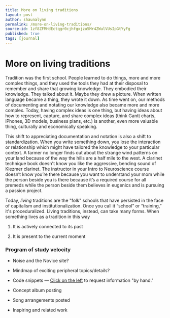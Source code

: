 ```yaml
---
title: More on living traditions
layout: post
author: shaunalynn
permalink: /more-on-living-traditions/
source-id: 1zf8ZFMHdEctqgr0cjhfgxjzu5Mr4ZWulVUsIpGtYyFg
published: true
tags: [journal]
---
```


# More on living traditions

Tradition was the first school. People learned to do things, more and more complex things, and they used the tools they had at their disposal to remember and share that growing knowledge. They embodied their knowledge. They talked about it. Maybe they drew a picture. When written language became a thing, they wrote it down. As time went on, our methods of documenting and notating our knowledge also became more and more complex. Today, having complex ideas is one thing, but having ideas about how to represent, capture, and share complex ideas (think Gantt charts, iPhones, 3D models, business plans, etc.) is another, even more valuable thing, culturally and economically speaking. 

This shift to appreciating documentation and notation is also a shift to standardization. When you write something down, you lose the interaction or relationship which might have tailored the knowledge to your particular context. A farmer no longer finds out about the strange wind patterns on your land because of the way the hills are a half mile to the west. A clarinet technique book doesn't know you like the aggressive, bending sound of Klezmer clarinet. The instructor in your Intro to Neuroscience course doesn’t know you’re there because you want to understand your mom while the person beside you is there because it’s a required course for all premeds while the person beside them believes in eugenics and is pursuing a passion project.

Today, *living* traditions are the "folk" schools that have persisted in the face of capitalism and institutionalization. Once you call it “school” or “training,” it's proceduralized. Living traditions, instead, can take many forms. When something lives as a tradition in this way

1. It is actively connected to its past

2. It is present to the current moment

### Program of study velocity

* Noise and the Novice site?

* Mindmap of exciting peripheral topics/details?

* Code snippets — [Click on the left](https://developer.spotify.com/console/) to request information "by hand."

* Concept album posting

* Song arrangements posted

* Inspiring and related work





































